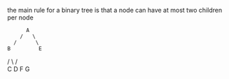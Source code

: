 the main rule for a binary tree is that a node can have at most two children per node

          A
        /   \
      /      \
    B         E
  /   \      / \
C       D   F   G
